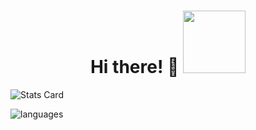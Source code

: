 
<div id="header" align="center">
  <H1>Hi there! 👋</H!>
  <img src="https://giphy.com/stickers/hacktiv8-code-programming-programmer-lP8xu5t2DLGG045H8F" width="100"/>
</div>

![Stats Card](https://github-readme-stats.vercel.app/api?username=willasm&show_icons=true&hide_title=true&theme=cobalt)

![languages](https://github-readme-stats.vercel.app/api/top-langs/?username=willasm&layout=compact&theme=cobalt)

<!--
**willasm/willasm** is a ✨ _special_ ✨ repository because its `README.md` (this file) appears on your GitHub profile.

Here are some ideas to get you started:

- 🔭 I’m currently working on ...
- 🌱 I’m currently learning ...
- 👯 I’m looking to collaborate on ...
- 🤔 I’m looking for help with ...
- 💬 Ask me about ...
- 📫 How to reach me: ...
- 😄 Pronouns: ...
- ⚡ Fun fact: ...
-->
